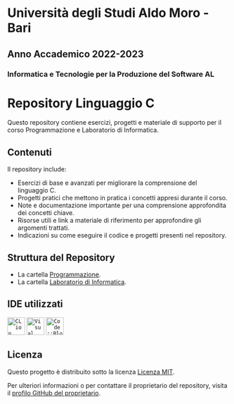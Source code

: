 # Università degli Studi Aldo Moro - Bari

## Anno Accademico 2022-2023

### Informatica e Tecnologie per la Produzione del Software AL

# Repository Linguaggio C

Questo repository contiene esercizi, progetti e materiale di supporto per il corso Programmazione e Laboratorio di Informatica.

## Contenuti

Il repository include:

- Esercizi di base e avanzati per migliorare la comprensione del linguaggio C.
- Progetti pratici che mettono in pratica i concetti appresi durante il corso.
- Note e documentazione importante per una comprensione approfondita dei concetti chiave.
- Risorse utili e link a materiale di riferimento per approfondire gli argomenti trattati.
- Indicazioni su come eseguire il codice e progetti presenti nel repository.

## Struttura del Repository

- La cartella [Programmazione](https://github.com/checcoconf/Linguaggio-C/tree/main/Programmazione).
- La cartella [Laboratorio di Informatica](https://github.com/checcoconf/Linguaggio-C/tree/main/Laboratorio%20di%20Informatica).

## IDE utilizzati
<code><img alt="CLion" width="40px" src="https://upload.wikimedia.org/wikipedia/commons/6/62/Clion.svg"/></code>
<code><img alt="Visual Studio Code" width="40px" src="https://upload.wikimedia.org/wikipedia/commons/thumb/9/9a/Visual_Studio_Code_1.35_icon.svg/2048px-Visual_Studio_Code_1.35_icon.svg.png"/></code>
<code><img alt="Code::Blocks" width="40px" src="https://upload.wikimedia.org/wikipedia/commons/4/4b/Codeblocks_logo.png"/></code>

## Licenza

Questo progetto è distribuito sotto la licenza [Licenza MIT](https://opensource.org/licenses/MIT).

Per ulteriori informazioni o per contattare il proprietario del repository, visita il [profilo GitHub del proprietario](https://github.com/checcoconf).

